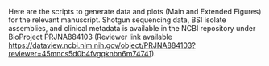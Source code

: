 Here are the scripts to generate data and plots (Main and Extended Figures) for the relevant manuscript. Shotgun sequencing data, BSI isolate assemblies, and clinical metadata is available in the NCBI repository under BioProject PRJNA884103 (Reviewer link available https://dataview.ncbi.nlm.nih.gov/object/PRJNA884103?reviewer=45mncs5d0b4fvgqknbn6m74741).
